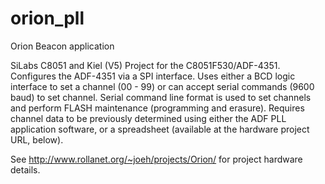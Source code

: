 # orion_pll
Orion Beacon application

SiLabs C8051 and Kiel (V5) Project for the C8051F530/ADF-4351. Configures the ADF-4351 via a SPI interface. Uses either a BCD logic interface to set a channel (00 - 99) or can accept serial commands (9600 baud) to set channel. Serial command line format is used to set channels and perform FLASH maintenance (programming and erasure). Requires channel data to be previously determined using either the ADF PLL application software, or a spreadsheet (available at the hardware project URL, below).

See http://www.rollanet.org/~joeh/projects/Orion/ for project hardware details.
